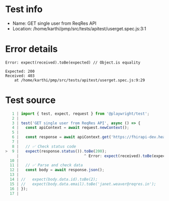 # Test info

- Name: GET single user from ReqRes API
- Location: /home/karthi/pmp/src/tests/apitest/userget.spec.js:3:1

# Error details

```
Error: expect(received).toBe(expected) // Object.is equality

Expected: 200
Received: 403
    at /home/karthi/pmp/src/tests/apitest/userget.spec.js:9:29
```

# Test source

```ts
   1 | import { test, expect, request } from '@playwright/test';
   2 |
   3 | test('GET single user from ReqRes API', async () => {
   4 |   const apiContext = await request.newContext();
   5 |
   6 |   const response = await apiContext.get('https://fhirapi-dev.healthpartnersplans.com/fhir-request/Patient/523183');
   7 |
   8 |   // ✅ Check status code
>  9 |   expect(response.status()).toBe(200);
     |                             ^ Error: expect(received).toBe(expected) // Object.is equality
  10 |
  11 |   // ✅ Parse and check data
  12 |   const body = await response.json();
  13 |
  14 | //   expect(body.data.id).toBe(2);
  15 | //   expect(body.data.email).toBe('janet.weaver@reqres.in');
  16 | });
  17 |
```